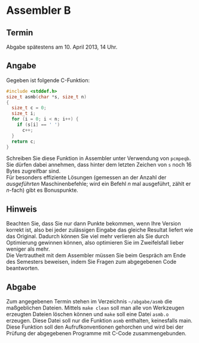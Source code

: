 # Assembler B

## Termin
Abgabe spätestens am 10. April 2013, 14 Uhr.

## Angabe
Gegeben ist folgende C-Funktion:

```c
#include <stddef.h>
size_t asmb(char *s, size_t n)
{
  size_t c = 0;
  size_t i;
  for (i = 0; i < n; i++) {
    if (s[i] == ' ')
      c++;
  }
  return c;
}
````

Schreiben Sie diese Funktion in Assembler unter Verwendung von `pcmpeqb`. Sie dürfen dabei annehmen, dass hinter dem letzten Zeichen von `s` noch 16 Bytes zugreifbar sind.  
Für besonders effiziente Lösungen (gemessen an der Anzahl der _ausgeführten_ Maschinenbefehle; wird ein Befehl _n_ mal ausgeführt, zählt er _n_-fach) gibt es Bonuspunkte.

## Hinweis
Beachten Sie, dass Sie nur dann Punkte bekommen, wenn Ihre Version korrekt ist, also bei jeder zulässigen Eingabe das gleiche Resultat liefert wie das Original. Dadurch können Sie viel mehr verlieren als Sie durch Optimierung gewinnen können, also optimieren Sie im Zweifelsfall lieber weniger als mehr.  
Die Vertrautheit mit dem Assembler müssen Sie beim Gespräch am Ende des Semesters beweisen, indem Sie Fragen zum abgegebenen Code beantworten.

## Abgabe
Zum angegebenen Termin stehen im Verzeichnis `~/abgabe/asmb` die maßgeblichen Dateien. Mittels `make clean` soll man alle von Werkzeugen erzeugten Dateien löschen können und `make` soll eine Datei `asmb.o` erzeugen. Diese Datei soll nur die Funktion `asmb` enthalten, keinesfalls main. Diese Funktion soll den Aufrufkonventionen gehorchen und wird bei der Prüfung der abgegebenen Programme mit C-Code zusammengebunden.
